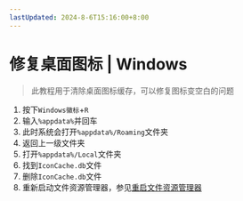 ```yaml
---
lastUpdated: 2024-8-6T15:16:00+8:00
---
```


# 修复桌面图标 | Windows

> 此教程用于清除桌面图标缓存，可以修复图标变空白的问题

1. 按下```Windows徽标```+```R```
2. 输入```%appdata%```并回车
3. 此时系统会打开```%appdata%/Roaming```文件夹
4. 返回上一级文件夹
5. 打开```%appdata%/Local```文件夹
6. 找到```IconCache.db```文件
7. 删除```IconCache.db```文件
8. 重新启动文件资源管理器，参见[重启文件资源管理器](/Windows/RestartFileExplorer)
